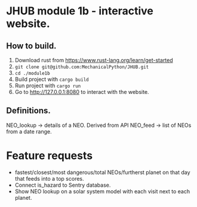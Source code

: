 # JHUB module 1b - interactive website. 

## How to build. 
1. Download rust from https://www.rust-lang.org/learn/get-started
2. `git clone git@github.com:MechanicalPython/JHUB.git`
3. `cd ./module1b`
4. Build project with `cargo build`
5. Run project with `cargo run`
6. Go to http://127.0.0.1:8080 to interact with the website. 


## Definitions.
NEO_lookup -> details of a NEO. Derived from API 
NEO_feed -> list of NEOs from a date range. 


# Feature requests
- fastest/closest/most dangerous/total NEOs/furtherst planet on that day that feeds into a top scores. 
- Connect is_hazard to Sentry database. 
- Show NEO lookup on a solar system model with each visit next to each planet. 
